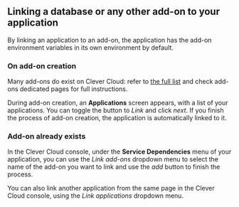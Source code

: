 ## Linking a database or any other add-on to your application

By linking an application to an add-on, the application has the add-on environment variables in its own environment by default.

### On add-on creation

Many add-ons do exist on Clever Cloud: refer to [the full list](/developers/doc/addons) and check add-ons dedicated pages for full instructions.

During add-on creation, an **Applications** screen appears, with a list of your applications. You can toggle the button to *Link* and click *next*. If you finish the process of add-on creation, the application is automatically linked to it.

### Add-on already exists

In the Clever Cloud console, under the **Service Dependencies** menu of your application, you can use the *Link add-ons* dropdown menu to select the name of the add-on you want to link and use the *add* button to finish the process.

You can also link another application from the same page in the Clever Cloud console, using the *Link applications* dropdown menu.
